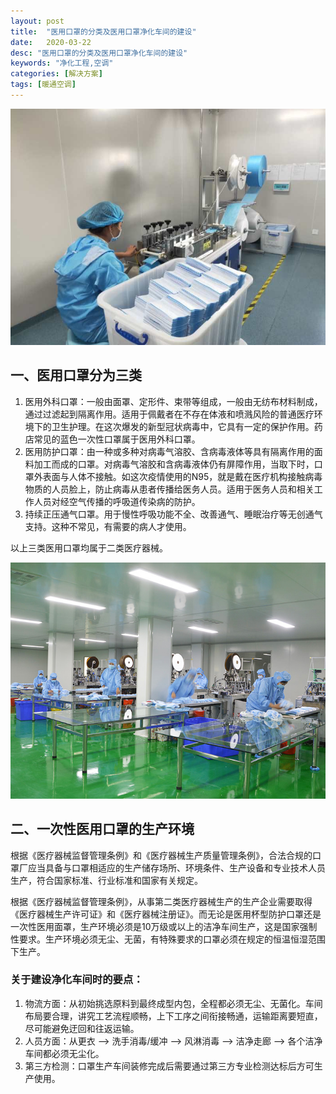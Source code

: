 ```yaml
---
layout: post
title:  "医用口罩的分类及医用口罩净化车间的建设"
date:   2020-03-22
desc: "医用口罩的分类及医用口罩净化车间的建设"
keywords: "净化工程,空调"
categories: [解决方案]
tags: [暖通空调]
---
```


![](/static/img/2020/03/2201.jpg)

## 一、医用口罩分为三类

1. 医用外科口罩：一般由面罩、定形件、束带等组成，一般由无纺布材料制成，通过过滤起到隔离作用。适用于佩戴者在不存在体液和喷溅风险的普通医疗环境下的卫生护理。在这次爆发的新型冠状病毒中，它具有一定的保护作用。药店常见的蓝色一次性口罩属于医用外科口罩。
2. 医用防护口罩：由一种或多种对病毒气溶胶、含病毒液体等具有隔离作用的面料加工而成的口罩。对病毒气溶胶和含病毒液体仍有屏障作用，当取下时，口罩外表面与人体不接触。如这次疫情使用的N95，就是戴在医疗机构接触病毒物质的人员脸上，防止病毒从患者传播给医务人员。适用于医务人员和相关工作人员对经空气传播的呼吸道传染病的防护。
3. 持续正压通气口罩。用于慢性呼吸功能不全、改善通气、睡眠治疗等无创通气支持。这种不常见，有需要的病人才使用。

以上三类医用口罩均属于二类医疗器械。

![](/static/img/2020/03/2202.jpg)

## 二、一次性医用口罩的生产环境

根据《医疗器械监督管理条例》和《医疗器械生产质量管理条例》，合法合规的口罩厂应当具备与口罩相适应的生产储存场所、环境条件、生产设备和专业技术人员生产，符合国家标准、行业标准和国家有关规定。

根据《医疗器械监督管理条例》，从事第二类医疗器械生产的生产企业需要取得《医疗器械生产许可证》和《医疗器械注册证》。而无论是医用杯型防护口罩还是一次性医用面罩，生产环境必须是10万级或以上的洁净车间生产，这是国家强制性要求。生产环境必须无尘、无菌，有特殊要求的口罩必须在规定的恒温恒湿范围下生产。

### 关于建设净化车间时的要点：

1. 物流方面：从初始挑选原料到最终成型内包，全程都必须无尘、无菌化。车间布局要合理，讲究工艺流程顺畅，上下工序之间衔接畅通，运输距离要短直，尽可能避免迂回和往返运输。
2. 人员方面：从更衣 --> 洗手消毒/缓冲 --> 风淋消毒 --> 洁净走廊 --> 各个洁净车间都必须无尘化。
3. 第三方检测：口罩生产车间装修完成后需要通过第三方专业检测达标后方可生产使用。
